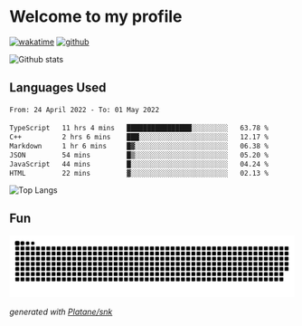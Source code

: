 # Welcome to my profile

[![wakatime](https://wakatime.com/badge/user/82c377cd-a54c-404c-b7df-177b313ca539.svg)](https://wakatime.com/@82c377cd-a54c-404c-b7df-177b313ca539)
[![github](https://img.shields.io/github/followers/xinthose?logo=github&style=plastic)](https://github.com/alanhamlett?tab=followers)

![Github stats](https://github-readme-stats.vercel.app/api?username=xinthose&show_icons=true&theme=radical&count_private=true)

## Languages Used

<!--START_SECTION:waka-->

```text
From: 24 April 2022 - To: 01 May 2022

TypeScript   11 hrs 4 mins   ████████████████░░░░░░░░░   63.78 %
C++          2 hrs 6 mins    ███░░░░░░░░░░░░░░░░░░░░░░   12.17 %
Markdown     1 hr 6 mins     █▓░░░░░░░░░░░░░░░░░░░░░░░   06.38 %
JSON         54 mins         █▒░░░░░░░░░░░░░░░░░░░░░░░   05.20 %
JavaScript   44 mins         █░░░░░░░░░░░░░░░░░░░░░░░░   04.24 %
HTML         22 mins         ▓░░░░░░░░░░░░░░░░░░░░░░░░   02.13 %
```

<!--END_SECTION:waka-->

![Top Langs](https://github-readme-stats.vercel.app/api/top-langs/?username=xinthose)

## Fun
![github contribution grid snake animation](https://raw.githubusercontent.com/xinthose/xinthose/output/github-contribution-grid-snake.svg)

_generated with [Platane/snk](https://github.com/Platane/snk)_
